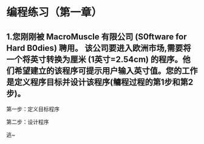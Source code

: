 # 编程练习（第一章）

## 1.您刚刚被 MacroMuscle 有限公司 (S0ftware for Hard B0dies) 聘用。 该公司要进入欧洲市场,需要将一个将英寸转换为厘米 (1英寸=2.54cm) 的程序。他们希望建立的该程序可提示用户输入英寸值。您的工作是定义程序目标并设计该程序(鳙程过程的第1步和第2步)。

第一步：定义目标程序

第二步：设计程序

逃~
